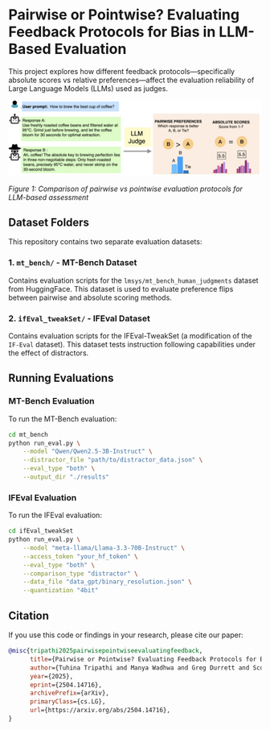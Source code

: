 # Pairwise or Pointwise? Evaluating Feedback Protocols for Bias in LLM-Based Evaluation

This project explores how different feedback protocols—specifically absolute scores vs relative preferences—affect the evaluation reliability of Large Language Models (LLMs) used as judges.

![Evaluation Protocol Comparison](fig_1_new.png)

*Figure 1: Comparison of pairwise vs pointwise evaluation protocols for LLM-based assessment*

## Dataset Folders

This repository contains two separate evaluation datasets:

### 1. `mt_bench/` - MT-Bench Dataset
Contains evaluation scripts for the `lmsys/mt_bench_human_judgments` dataset from HuggingFace. This dataset is used to evaluate preference flips between pairwise and absolute scoring methods.

### 2. `ifEval_tweakSet/` - IFEval Dataset  
Contains evaluation scripts for the IFEval-TweakSet (a modification of the `IF-Eval` dataset). This dataset tests instruction following capabilities under the effect of distractors.

## Running Evaluations

### MT-Bench Evaluation

To run the MT-Bench evaluation:

```bash
cd mt_bench
python run_eval.py \
    --model "Qwen/Qwen2.5-3B-Instruct" \
    --distractor_file "path/to/distractor_data.json" \
    --eval_type "both" \
    --output_dir "./results"
```

### IFEval Evaluation

To run the IFEval evaluation:

```bash
cd ifEval_tweakSet
python run_eval.py \
    --model "meta-llama/Llama-3.3-70B-Instruct" \
    --access_token "your_hf_token" \
    --eval_type "both" \
    --comparison_type "distractor" \
    --data_file "data_gpt/binary_resolution.json" \
    --quantization "4bit"
```

## Citation

If you use this code or findings in your research, please cite our paper:

```bibtex
@misc{tripathi2025pairwisepointwiseevaluatingfeedback,
      title={Pairwise or Pointwise? Evaluating Feedback Protocols for Bias in LLM-Based Evaluation}, 
      author={Tuhina Tripathi and Manya Wadhwa and Greg Durrett and Scott Niekum},
      year={2025},
      eprint={2504.14716},
      archivePrefix={arXiv},
      primaryClass={cs.LG},
      url={https://arxiv.org/abs/2504.14716}, 
}
```

